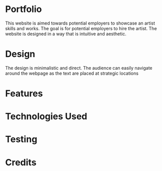 # Portfolio

This website is aimed towards potential employers to showcase an artist skills and works. The goal is for potential employers to hire the artist. The website is designed in a way that is intuitive and aesthetic.

# Design

The design is minimalistic and direct. The audience can easily navigate around the webpage as the text are placed at strategic locations

# Features

# Technologies Used

# Testing

# Credits

